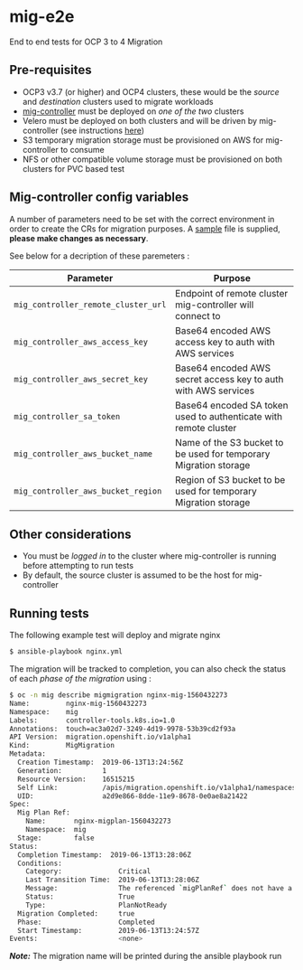 # mig-e2e
End to end tests for OCP 3 to 4 Migration

## Pre-requisites

* OCP3 v3.7 (or higher) and OCP4 clusters, these would be the _source_ and _destination_ clusters used to migrate workloads
* [mig-controller](https://github.com/fusor/mig-controller) must be deployed on _one of the two_ clusters
* Velero must be deployed on both clusters and will be driven by mig-controller (see instructions [here](https://github.com/fusor/mig-controller#quick-start))
* S3 temporary migration storage must be provisioned on AWS for mig-controller to consume
* NFS or other compatible volume storage must be provisioned on both clusters for PVC based test

## Mig-controller config variables

A number of parameters need to be set with the correct environment in order to create the CRs for migration purposes. A [sample](https://github.com/fusor/mig-e2e/config/mig_controller.yml.example) file is supplied, **please make changes as necessary**.

See below for a decription of these paremeters :

| Parameter | Purpose |
| --- | --- |
| `mig_controller_remote_cluster_url` | Endpoint of remote cluster mig-controller will connect to |
| `mig_controller_aws_access_key` | Base64 encoded AWS access key to auth with AWS services |
| `mig_controller_aws_secret_key` | Base64 encoded AWS secret access key to auth with AWS services |
| `mig_controller_sa_token` | Base64 encoded SA token used to authenticate with remote cluster |
| `mig_controller_aws_bucket_name` | Name of the S3 bucket to be used for temporary Migration storage |
| `mig_controller_aws_bucket_region` | Region of S3 bucket to be used for temporary Migration storage |

## Other considerations

* You must be _logged in_ to the cluster where mig-controller is running before attempting to run tests
* By default, the source cluster is assumed to be the host for mig-controller

## Running tests

The following example test will deploy and migrate nginx

```bash
$ ansible-playbook nginx.yml
```

The migration will be tracked to completion, you can also check the status of each _phase of the migration_ using : 

```bash
$ oc -n mig describe migmigration nginx-mig-1560432273
Name:         nginx-mig-1560432273
Namespace:    mig
Labels:       controller-tools.k8s.io=1.0
Annotations:  touch=ac3a02d7-3249-4d19-9978-53b39cd2f93a
API Version:  migration.openshift.io/v1alpha1
Kind:         MigMigration
Metadata:
  Creation Timestamp:  2019-06-13T13:24:56Z
  Generation:          1
  Resource Version:    16515215
  Self Link:           /apis/migration.openshift.io/v1alpha1/namespaces/mig/migmigrations/nginx-mig-1560432273
  UID:                 a2d9e866-8dde-11e9-8678-0e0ae8a21422
Spec:
  Mig Plan Ref:
    Name:       nginx-migplan-1560432273
    Namespace:  mig
  Stage:        false
Status:
  Completion Timestamp:  2019-06-13T13:28:06Z
  Conditions:
    Category:              Critical
    Last Transition Time:  2019-06-13T13:28:06Z
    Message:               The referenced `migPlanRef` does not have a `Ready` condition.
    Status:                True
    Type:                  PlanNotReady
  Migration Completed:     true
  Phase:                   Completed
  Start Timestamp:         2019-06-13T13:24:57Z
Events:                    <none>
```

_**Note:**_ The migration name will be printed during the ansible playbook run
